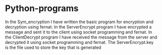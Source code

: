 # Python-programs
In the Sym_encryption I have written the basic program for encryption and decryption using fernat.
In the ServerEncrypt program I have encrypted a message and sent it to the client using socket programming and fernat.
In the ClientDecrypt program I have received the message from the server and decrypted it using socket programming and fernat.
The ServerEncrypt.key is the file used to store the key that is generated

